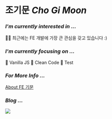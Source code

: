 # 조기문 *Cho Gi Moon*
### *I'm currently interested in ...*
🧑‍💻 최근에는 FE 개발에 가장 큰 관심을 갖고 있습니다 :)

### *I'm currently focusing on ...* </br>
💯 Vanilla JS  🧼 Clean Code 🧪 Test 

### *For More Info ...*
  <a href='https://g1moon.notion.site/About-FE-22e49a0accd54c529b155eedaa073aa9'>About FE 기문</a>
### *Blog ...*
  <a href="https://g1moon.notion.site/Vanilla-Gimoon-Blog-3ffe8d48931a42969369f77da919fa05" target="_blank">
    <img src="https://img.shields.io/badge/Blog-000000?style=flat-square&logo=Notion&logoColor=white&color=grey"/>
  </a>


  
  
